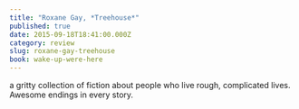 ```yaml
---
title: "Roxane Gay, *Treehouse*"
published: true
date: 2015-09-18T18:41:00.000Z
category: review
slug: roxane-gay-treehouse
book: wake-up-were-here
---
```


a gritty collection of fiction about people who live rough, complicated lives. Awesome endings in every story.

